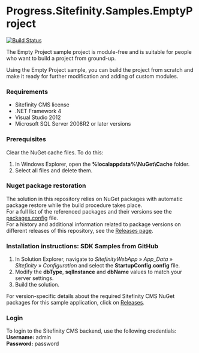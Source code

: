 Progress.Sitefinity.Samples.EmptyProject 
=======================================

[![Build Status](http://sdk-jenkins-ci.cloudapp.net/buildStatus/icon?job=Telerik.Sitefinity.Samples.EmptyProject.CI)](http://sdk-jenkins-ci.cloudapp.net/job/Telerik.Sitefinity.Samples.EmptyProject.CI/)

The Empty Project sample project is module-free and is suitable for people who want to build a project from ground-up. 

Using the Empty Project sample, you can build the project from scratch and make it ready for further modification and adding of custom modules.

### Requirements

* Sitefinity CMS license
* .NET Framework 4
* Visual Studio 2012
* Microsoft SQL Server 2008R2 or later versions

### Prerequisites

Clear the NuGet cache files. To do this:

1. In Windows Explorer, open the **%localappdata%\NuGet\Cache** folder.
2. Select all files and delete them.

### Nuget package restoration
The solution in this repository relies on NuGet packages with automatic package restore while the build procedure takes place.   
For a full list of the referenced packages and their versions see the [packages.config](https://github.com/Sitefinity-SDK/Telerik.Sitefinity.Samples.EmptyProject/blob/master/SitefinityWebApp/packages.config) file.    
For a history and additional information related to package versions on different releases of this repository, see the [Releases page](https://github.com/Sitefinity-SDK/Telerik.Sitefinity.Samples.EmptyProject/releases).    


### Installation instructions: SDK Samples from GitHub

1. In Solution Explorer, navigate to _SitefinityWebApp_ » *App_Data* » _Sitefinity_ » _Configuration_ and select the **StartupConfig.config** file. 
2. Modify the **dbType**, **sqlInstance** and **dbName** values to match your server settings.
3. Build the solution.

For version-specific details about the required Sitefinity CMS NuGet packages for this sample application, click on [Releases](https://github.com/Sitefinity-SDK/Telerik.Sitefinity.Samples.EmptyProject/releases).

### Login

To login to the Sitefinity CMS backend, use the following credentials:  
**Username:** admin   
**Password:** password
